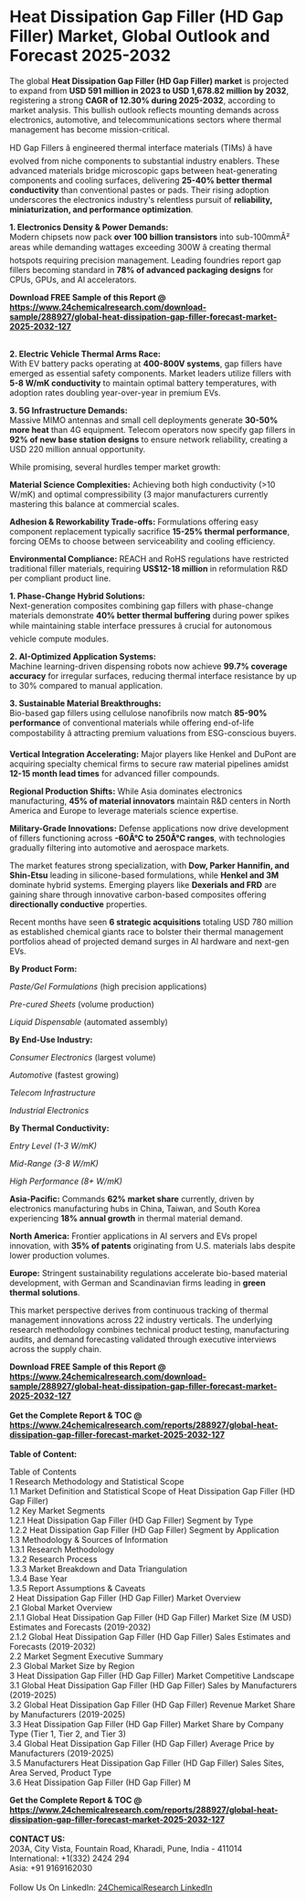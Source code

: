<h1>Heat Dissipation Gap Filler (HD Gap Filler) Market, Global Outlook and Forecast 2025-2032</h1><p>The global <strong>Heat Dissipation Gap Filler (HD Gap Filler) market</strong> is projected to expand from <strong>USD 591 million in 2023 to USD 1,678.82 million by 2032</strong>, registering a strong <strong>CAGR of 12.30% during 2025-2032</strong>, according to market analysis. This bullish outlook reflects mounting demands across electronics, automotive, and telecommunications sectors where thermal management has become mission-critical.</p><p>HD Gap Fillers â engineered thermal interface materials (TIMs) â have evolved from niche components to substantial industry enablers. These advanced materials bridge microscopic gaps between heat-generating components and cooling surfaces, delivering <strong>25-40% better thermal conductivity</strong> than conventional pastes or pads. Their rising adoption underscores the electronics industry's relentless pursuit of <strong>reliability, miniaturization, and performance optimization</strong>.</p><p><strong>1. Electronics Density &amp; Power Demands:</strong><br>
Modern chipsets now pack <strong>over 100 billion transistors</strong> into sub-100mmÂ² areas while demanding wattages exceeding 300W â creating thermal hotspots requiring precision management. Leading foundries report gap fillers becoming standard in <strong>78% of advanced packaging designs</strong> for CPUs, GPUs, and AI accelerators.</p><div><b>Download FREE Sample of this Report @ 
            <a href="https://www.24chemicalresearch.com/download-sample/288927/global-heat-dissipation-gap-filler-forecast-market-2025-2032-127">
            https://www.24chemicalresearch.com/download-sample/288927/global-heat-dissipation-gap-filler-forecast-market-2025-2032-127</a></b></div><br><p><strong>2. Electric Vehicle Thermal Arms Race:</strong><br>
With EV battery packs operating at <strong>400-800V systems</strong>, gap fillers have emerged as essential safety components. Market leaders utilize fillers with <strong>5-8 W/mK conductivity</strong> to maintain optimal battery temperatures, with adoption rates doubling year-over-year in premium EVs.</p><p><strong>3. 5G Infrastructure Demands:</strong><br>
Massive MIMO antennas and small cell deployments generate <strong>30-50% more heat</strong> than 4G equipment. Telecom operators now specify gap fillers in <strong>92% of new base station designs</strong> to ensure network reliability, creating a USD 220 million annual opportunity.</p><p>While promising, several hurdles temper market growth:</p><p><strong>Material Science Complexities:</strong> Achieving both high conductivity (&gt;10 W/mK) and optimal compressibility (3 major manufacturers currently mastering this balance at commercial scales.</p><p><strong>Adhesion &amp; Reworkability Trade-offs:</strong> Formulations offering easy component replacement typically sacrifice <strong>15-25% thermal performance</strong>, forcing OEMs to choose between serviceability and cooling efficiency.</p><p><strong>Environmental Compliance:</strong> REACH and RoHS regulations have restricted traditional filler materials, requiring <strong>US$12-18 million</strong> in reformulation R&amp;D per compliant product line.</p><p><strong>1. Phase-Change Hybrid Solutions:</strong><br>
Next-generation composites combining gap fillers with phase-change materials demonstrate <strong>40% better thermal buffering</strong> during power spikes while maintaining stable interface pressures â crucial for autonomous vehicle compute modules.</p><p><strong>2. AI-Optimized Application Systems:</strong><br>
Machine learning-driven dispensing robots now achieve <strong>99.7% coverage accuracy</strong> for irregular surfaces, reducing thermal interface resistance by up to 30% compared to manual application.</p><p><strong>3. Sustainable Material Breakthroughs:</strong><br>
Bio-based gap fillers using cellulose nanofibrils now match <strong>85-90% performance</strong> of conventional materials while offering end-of-life compostability â attracting premium valuations from ESG-conscious buyers.</p><p><strong>Vertical Integration Accelerating:</strong> Major players like Henkel and DuPont are acquiring specialty chemical firms to secure raw material pipelines amidst <strong>12-15 month lead times</strong> for advanced filler compounds.</p><p><strong>Regional Production Shifts:</strong> While Asia dominates electronics manufacturing, <strong>45% of material innovators</strong> maintain R&amp;D centers in North America and Europe to leverage materials science expertise.</p><p><strong>Military-Grade Innovations:</strong> Defense applications now drive development of fillers functioning across <strong>-60Â°C to 250Â°C ranges</strong>, with technologies gradually filtering into automotive and aerospace markets.</p><p>The market features strong specialization, with <strong>Dow, Parker Hannifin, and Shin-Etsu</strong> leading in silicone-based formulations, while <strong>Henkel and 3M</strong> dominate hybrid systems. Emerging players like <strong>Dexerials and FRD</strong> are gaining share through innovative carbon-based composites offering <strong>directionally conductive</strong> properties.</p><p>Recent months have seen <strong>6 strategic acquisitions</strong> totaling USD 780 million as established chemical giants race to bolster their thermal management portfolios ahead of projected demand surges in AI hardware and next-gen EVs.</p><p><strong>By Product Form:</strong></p><p><em>Paste/Gel Formulations</em> (high precision applications)</p><p><em>Pre-cured Sheets</em> (volume production)</p><p><em>Liquid Dispensable</em> (automated assembly)</p><p><strong>By End-Use Industry:</strong></p><p><em>Consumer Electronics</em> (largest volume)</p><p><em>Automotive</em> (fastest growing)</p><p><em>Telecom Infrastructure</em></p><p><em>Industrial Electronics</em></p><p><strong>By Thermal Conductivity:</strong></p><p><em>Entry Level (1-3 W/mK)</em></p><p><em>Mid-Range (3-8 W/mK)</em></p><p><em>High Performance (8+ W/mK)</em></p><p><strong>Asia-Pacific:</strong> Commands <strong>62% market share</strong> currently, driven by electronics manufacturing hubs in China, Taiwan, and South Korea experiencing <strong>18% annual growth</strong> in thermal material demand.</p><p><strong>North America:</strong> Frontier applications in AI servers and EVs propel innovation, with <strong>35% of patents</strong> originating from U.S. materials labs despite lower production volumes.</p><p><strong>Europe:</strong> Stringent sustainability regulations accelerate bio-based material development, with German and Scandinavian firms leading in <strong>green thermal solutions</strong>.</p><p>This market perspective derives from continuous tracking of thermal management innovations across 22 industry verticals. The underlying research methodology combines technical product testing, manufacturing audits, and demand forecasting validated through executive interviews across the supply chain.</p><div><b>Download FREE Sample of this Report @ 
            <a href="https://www.24chemicalresearch.com/download-sample/288927/global-heat-dissipation-gap-filler-forecast-market-2025-2032-127">
            https://www.24chemicalresearch.com/download-sample/288927/global-heat-dissipation-gap-filler-forecast-market-2025-2032-127</a></b></div><br><div><b>Get the Complete Report & TOC @ 
            <a href="https://www.24chemicalresearch.com/reports/288927/global-heat-dissipation-gap-filler-forecast-market-2025-2032-127">
            https://www.24chemicalresearch.com/reports/288927/global-heat-dissipation-gap-filler-forecast-market-2025-2032-127</a></b></div><br>
            <b>Table of Content:</b><p>Table of Contents<br />
1 Research Methodology and Statistical Scope<br />
1.1 Market Definition and Statistical Scope of Heat Dissipation Gap Filler (HD Gap Filler)<br />
1.2 Key Market Segments<br />
1.2.1 Heat Dissipation Gap Filler (HD Gap Filler) Segment by Type<br />
1.2.2 Heat Dissipation Gap Filler (HD Gap Filler) Segment by Application<br />
1.3 Methodology & Sources of Information<br />
1.3.1 Research Methodology<br />
1.3.2 Research Process<br />
1.3.3 Market Breakdown and Data Triangulation<br />
1.3.4 Base Year<br />
1.3.5 Report Assumptions & Caveats<br />
2 Heat Dissipation Gap Filler (HD Gap Filler) Market Overview<br />
2.1 Global Market Overview<br />
2.1.1 Global Heat Dissipation Gap Filler (HD Gap Filler) Market Size (M USD) Estimates and Forecasts (2019-2032)<br />
2.1.2 Global Heat Dissipation Gap Filler (HD Gap Filler) Sales Estimates and Forecasts (2019-2032)<br />
2.2 Market Segment Executive Summary<br />
2.3 Global Market Size by Region<br />
3 Heat Dissipation Gap Filler (HD Gap Filler) Market Competitive Landscape<br />
3.1 Global Heat Dissipation Gap Filler (HD Gap Filler) Sales by Manufacturers (2019-2025)<br />
3.2 Global Heat Dissipation Gap Filler (HD Gap Filler) Revenue Market Share by Manufacturers (2019-2025)<br />
3.3 Heat Dissipation Gap Filler (HD Gap Filler) Market Share by Company Type (Tier 1, Tier 2, and Tier 3)<br />
3.4 Global Heat Dissipation Gap Filler (HD Gap Filler) Average Price by Manufacturers (2019-2025)<br />
3.5 Manufacturers Heat Dissipation Gap Filler (HD Gap Filler) Sales Sites, Area Served, Product Type<br />
3.6 Heat Dissipation Gap Filler (HD Gap Filler) M</p><div><b>Get the Complete Report & TOC @ 
            <a href="https://www.24chemicalresearch.com/reports/288927/global-heat-dissipation-gap-filler-forecast-market-2025-2032-127">
            https://www.24chemicalresearch.com/reports/288927/global-heat-dissipation-gap-filler-forecast-market-2025-2032-127</a></b></div><br><b>CONTACT US:</b><br>
            203A, City Vista, Fountain Road, Kharadi, Pune, India - 411014<br>
            International: +1(332) 2424 294<br>
            Asia: +91 9169162030 <br><br>
            Follow Us On LinkedIn: <a href="https://www.linkedin.com/company/24chemicalresearch/">24ChemicalResearch LinkedIn</a>